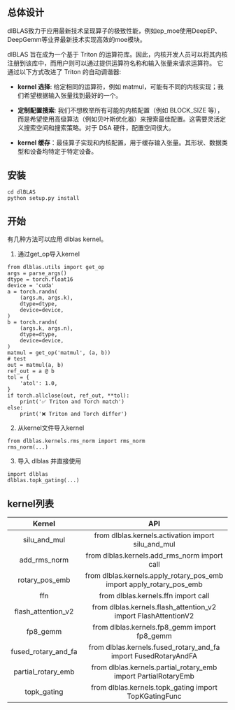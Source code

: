 ## 总体设计
dlBLAS致力于应用最新技术呈现算子的极致性能，例如ep_moe使用DeepEP、DeepGemm等业界最新技术实现高效的moe模块。

dlBLAS 旨在成为一个基于 Triton 的运算符库。因此，内核开发人员可以将其内核注册到该库中，而用户则可以通过提供运算符名称和输入张量来请求运算符。
它通过以下方式改进了 Triton 的自动调谐器:

- **kernel 选择**: 给定相同的运算符，例如 matmul，可能有不同的内核实现；我们希望根据输入张量找到最好的一个。

- **定制配置搜索**: 我们不想枚举所有可能的内核配置（例如 BLOCK_SIZE 等），而是希望使用高级算法（例如贝叶斯优化器）来搜索最佳配置。这需要灵活定义搜索空间和搜索策略。对于 DSA 硬件，配置空间很大。

- **kernel 缓存**：最佳算子实现和内核配置，用于缓存输入张量。其形状、数据类型和设备均特定于特定设备。


## 安装

```
cd dlBLAS
python setup.py install
```
## 开始
有几种方法可以应用 dlblas kernel。
1. 通过get_op导入kernel
```
from dlblas.utils import get_op
args = parse_args()
dtype = torch.float16
device = 'cuda'
a = torch.randn(
    (args.m, args.k),
    dtype=dtype,
    device=device,
)
b = torch.randn(
    (args.k, args.n),
    dtype=dtype,
    device=device,
)
matmul = get_op('matmul', (a, b))
# test
out = matmul(a, b)
ref_out = a @ b
tol = {
    'atol': 1.0,
}
if torch.allclose(out, ref_out, **tol):
    print('✅ Triton and Torch match')
else:
    print('❌ Triton and Torch differ')

```
2. 从kernel文件导入kernel
```
from dlblas.kernels.rms_norm import rms_norm
rms_norm(...)

```
3. 导入 dlblas 并直接使用
```
import dlblas
dlblas.topk_gating(...)
```
## kernel列表
| Kernel              | API                                                                  |
|:-------------------:|:--------------------------------------------------------------------:|
| silu_and_mul        | from dlblas.kernels.activation import silu_and_mul                   |
| add_rms_norm        | from dlblas.kernels.add_rms_norm import call                         |
| rotary_pos_emb      | from dlblas.kernels.apply_rotary_pos_emb import apply_rotary_pos_emb |
| ffn                 | from dlblas.kernels.ffn import call                                  |
| flash_attention_v2  | from dlblas.kernels.flash_attention_v2 import FlashAttentionV2       |
| fp8_gemm            | from dlblas.kernels.fp8_gemm import fp8_gemm                         |
| fused_rotary_and_fa | from dlblas.kernels.fused_rotary_and_fa import FusedRotaryAndFA      |
| partial_rotary_emb  | from dlblas.kernels.partial_rotary_emb import PartialRotaryEmb       |
| topk_gating         | from dlblas.kernels.topk_gating import TopKGatingFunc                |
